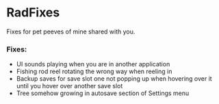 # RadFixes

Fixes for pet peeves of mine shared with you.

### Fixes:

* UI sounds playing when you are in another application
* Fishing rod reel rotating the wrong way when reeling in
* Backup saves for save slot one not popping up when hovering over it until you hover over another save slot
* Tree somehow growing in autosave section of Settings menu
